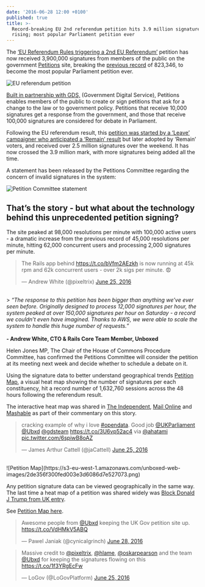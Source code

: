 ```yaml
---
date: '2016-06-28 12:00 +0100'
published: true
title: >-
  Record-breaking EU 2nd referendum petition hits 3.9 million signatures and
  rising; most popular Parliament petition ever
---
```

The [‘EU Referendum Rules triggering a 2nd EU Referendum’](https://petition.parliament.uk/petitions/131215) petition has now received 3,900,000 signatures from members of the public on the government [Petitions](https://petition.parliament.uk/) site, breaking the [previous record](https://petition.parliament.uk/petitions/108072) of 823,346, to become the most popular Parliament petition ever.<br/>

![EU referendum petition](https://s3-eu-west-1.amazonaws.com/unboxed-web-images/50ab7012485364605cdf6a1a6669e8a8.png)
<br/>

[Built in partnership with GDS,](https://unboxed.co/project-stories/petitions/) (Government Digital Service), Petitions enables members of the public to create or sign petitions that ask for a change to the law or to government policy. Petitions that receive 10,000 signatures get a response from the government, and those that receive 100,000 signatures are considered for debate in Parliament.<br/>

Following the EU referendum result, this [petition was started by a ‘Leave’ campaigner who anticipated a ‘Remain’ result](http://www.telegraph.co.uk/news/2016/06/27/petition-calling-for-second-eu-referendum-was-created-by-a-leave/) but later adopted by ‘Remain’ voters, and received over 2.5 million signatures over the weekend. It has now crossed the 3.9 million mark, with more signatures being added all the time. 

A statement has been released by the Petitions Committee regarding the concern of invalid signatures in the system:<br/>

![Petition Committee statement](https://s3-eu-west-1.amazonaws.com/unboxed-web-images/a9a6da099bd040f57a2788e934687203.jpg)
<br/>

## That’s the story - but what about the technology behind this unprecedented petition signing? 
The site peaked at 98,000 resolutions per minute with 100,000 active users - a dramatic increase from the previous record of 45,000 resolutions per minute, hitting 62,000 concurrent users and processing 2,000 signatures per minute.<br/>

<blockquote class="twitter-tweet tw-align-center"><p lang="en" dir="ltr">The Rails app behind <a href="https://t.co/bVfm2AEzkh">https://t.co/bVfm2AEzkh</a> is now running at 45k rpm and 62k concurrent users - over 2k sigs per minute. 😨</p>&mdash; Andrew White (@pixeltrix) <a href="https://twitter.com/pixeltrix/status/746638607897759744">June 25, 2016</a></blockquote>
<script async src="//platform.twitter.com/widgets.js" charset="utf-8"></script>

<br/>
>
<i>“The response to this petition has been bigger than anything we’ve ever seen before. Originally designed to process 12,000 signatures per hour, the system peaked at over 150,000 signatures per hour on Saturday - a record we couldn’t even have imagined. Thanks to AWS, we were able to scale the system to handle this huge number of requests.”</i><br/>
<br/>
<b>- Andrew White, CTO & Rails Core Team Member, Unboxed</b><br/>

Helen Jones MP, The Chair of the House of Commons Procedure Committee, has confirmed the Petitions Committee will consider the petition at its meeting next week and decide whether to schedule a debate on it.<br/>

Using the signature data to better understand geographical trends
[Petition Map](http://petitionmap.unboxedconsulting.com), a visual heat map showing the number of signatures per each constituency, hit a record number of 1,632,760 sessions across the 48 hours following the referendum result.<br/>

The interactive heat map was shared in [The Independent](http://www.independent.co.uk/news/uk/politics/brexit-petition-eu-referendum-rules-change-force-second-vote-poll-turnout-government-london-a7102421.html), [Mail Online](http://www.dailymail.co.uk/news/article-3659769/Anti-Brexit-protests-break-London-streets-petition-SECOND-EU-referendum-hits-1-5million-names-day.html) and [Mashable](http://mashable.com/2016/06/25/brexit-petition-2nd-eu-referendum/#Jdp5HPcAmGqc) as part of their commentary on this story.<br/>

<blockquote class="twitter-tweet tw-align-center"><p lang="en" dir="ltr">cracking example of why i love <a href="https://twitter.com/hashtag/opendata?src=hash">#opendata</a>. Good job <a href="https://twitter.com/UKParliament">@UKParliament</a> <a href="https://twitter.com/Ubxd">@Ubxd</a> <a href="https://twitter.com/gdsteam">@gdsteam</a> <a href="https://t.co/3U6vp52ac4">https://t.co/3U6vp52ac4</a> via <a href="https://twitter.com/ahatami">@ahatami</a> <a href="https://t.co/6spiwB8oAZ">pic.twitter.com/6spiwB8oAZ</a></p>&mdash; James Arthur Cattell (@jaCattell) <a href="https://twitter.com/jaCattell/status/746647808124542976">June 25, 2016</a></blockquote>
<script async src="//platform.twitter.com/widgets.js" charset="utf-8"></script>

<br/>
![Petition Map](https://s3-eu-west-1.amazonaws.com/unboxed-web-images/2de356f300fed003e3d6086d7e527073.png)

Any petition signature data can be viewed geographically in the same way. The last time a heat map of a petition was shared widely was [Block Donald J Trump from UK entry](https://petition.parliament.uk/petitions/114003).<br/>

See [Petition Map here](http://petitionmap.unboxedconsulting.com).<br/>

<blockquote class="twitter-tweet tw-align-center"><p lang="en" dir="ltr">Awesome people from <a href="https://twitter.com/Ubxd">@Ubxd</a> keeping the UK Gov petition site up. <a href="https://t.co/VdHMkV5ABQ">https://t.co/VdHMkV5ABQ</a></p>&mdash; Pawel Janiak (@cynicalgrinch) <a href="https://twitter.com/cynicalgrinch/status/747762784025313280">June 28, 2016</a></blockquote>
<script async src="//platform.twitter.com/widgets.js" charset="utf-8"></script>

<blockquote class="twitter-tweet tw-align-center"><p lang="en" dir="ltr">Massive credit to <a href="https://twitter.com/pixeltrix">@pixeltrix</a>, <a href="https://twitter.com/hlame">@hlame</a>, <a href="https://twitter.com/oskarpearson">@oskarpearson</a> and the team <a href="https://twitter.com/Ubxd">@Ubxd</a> for keeping the signatures flowing on this <a href="https://t.co/1f3YRgEcFw">https://t.co/1f3YRgEcFw</a></p>&mdash; LoGov (@LoGovPlatform) <a href="https://twitter.com/LoGovPlatform/status/746794549524185088">June 25, 2016</a></blockquote>
<script async src="//platform.twitter.com/widgets.js" charset="utf-8"></script>



